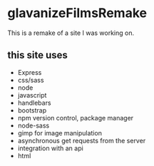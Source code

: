 # glavanizeFilmsRemake
This is a remake of a site I was working on.

## this site uses
  * Express
  * css/sass
  * node
  * javascript
  * handlebars
  * bootstrap
  * npm version control, package manager
  * node-sass
  * gimp for image manipulation
  * asynchronous get requests from the server
  * integration with an api
  * html
